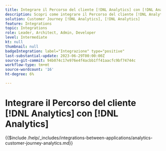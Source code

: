 ```yaml
---
title: Integrare il Percorso del cliente [!DNL Analytics] con [!DNL Analytics]
description: Scopri come integrare il Percorso del cliente [!DNL Analytics] con [!DNL Analytics].
solution: Customer Journey [!DNL Analytics], [!DNL Analytics]
feature: Integrations
topic: Integrations
role: Leader, Architect, Admin, Developer
level: Intermediate
kt: null
thumbnail: null
badgeIntegration: label="Integrazione" type="positive"
last-substantial-update: 2023-06-29T00:00:00Z
source-git-commit: 94b074c17e976e4f4acbb1ff41aacfc9bf74744c
workflow-type: tm+mt
source-wordcount: '16'
ht-degree: 6%

---
```



# Integrare il Percorso del cliente [!DNL Analytics] con [!DNL Analytics]

{{$include /help/_includes/integrations-between-applications/analytics-customer-journey-analytics.md}}
